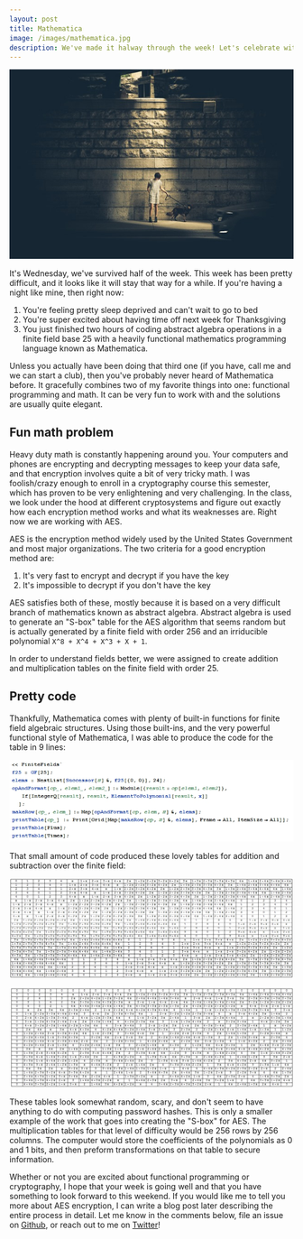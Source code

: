 ```yaml
---
layout: post
title: Mathematica
image: /images/mathematica.jpg
description: We've made it halway through the week! Let's celebrate with some cryptography code.
---
```


![](/images/mathematica.jpg)

It's Wednesday, we've survived half of the week. This week has been pretty difficult, and it looks like it will stay that way for a while. If you're having a night like mine, then right now:

1. You're feeling pretty sleep deprived and can't wait to go to bed
2. You're super excited about having time off next week for Thanksgiving
3. You just finished two hours of coding abstract algebra operations in a finite field base 25 with a heavily functional mathematics programming language known as Mathematica.

Unless you actually have been doing that third one (if you have, call me and we can start a club), then you've probably never heard of Mathematica before. It gracefully combines two of my favorite things into one: functional programming and math. It can be very fun to work with and the solutions are usually quite elegant.

## Fun math problem

Heavy duty math is constantly happening around you. Your computers and phones are encrypting and decrypting messages to keep your data safe, and that encryption involves quite a bit of very tricky math. I was foolish/crazy enough to enroll in a cryptography course this semester, which has proven to be very enlightening and very challenging. In the class, we look under the hood at different cryptosystems and figure out exactly how each encryption method works and what its weaknesses are. Right now we are working with AES.

AES is the encryption method widely used by the United States Government and most major organizations. The two criteria for a good encryption method are:

1. It's very fast to encrypt and decrypt if you have the key
2. It's impossible to decrypt if you don't have the key

AES satisfies both of these, mostly because it is based on a very difficult branch of mathematics known as abstract algebra. Abstract algebra is used to generate an "S-box" table for the AES algorithm that seems random but is actually generated by a finite field with order 256 and an irriducible polynomial `X^8 + X^4 + X^3 + X + 1`.

In order to understand fields better, we were assigned to create addition and multiplication tables on the finite field with order 25.

## Pretty code

Thankfully, Mathematica comes with plenty of built-in functions for finite field algebraic structures. Using those built-ins, and the very powerful functional style of Mathematica, I was able to produce the code for the table in 9 lines:

![Mathematica Code](/images/mathematica-code.jpg)

That small amount of code produced these lovely tables for addition and subtraction over the finite field:

![Mathematica Addition Table](/images/mathematica-addition.jpg)

![Mathematica Multiplication Table](/images/mathematica-multiplication.jpg)

These tables look somewhat random, scary, and don't seem to have anything to do with computing password hashes. This is only a smaller example of the work that goes into creating the "S-box" for AES. The multiplication tables for that level of difficulty would be 256 rows by 256 columns. The computer would store the coefficients of the polynomials as 0 and 1 bits, and then preform transformations on that table to secure information.

Whether or not you are excited about functional programming or cryptography, I hope that your week is going well and that you have something to look forward to this weekend. If you would like me to tell you more about AES encryption, I can write a blog post later describing the entire process in detail. Let me know in the comments below, file an issue on [Github](https://github.com/jakepruitt/jakepruitt.github.io), or reach out to me on [Twitter](https://twitter.com/thejakepruitt)!
